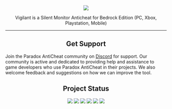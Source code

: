 <div align="center">
  <img src="https://i.imgur.com/dek0RAu.png">
  <p>Vigilant is a Silent Monitor Anticheat for Bedrock Edition (PC, Xbox, Playstation, Mobile)</p>
</div>

<hr>
<div align="left">
  <div align="center">
    <h2>Get Support</h2>
  </div>
  <p>Join the Paradox AntiCheat community on <a href="https://discord.gg/qVd53N2xhq">Discord</a> for support. Our community is active and dedicated to providing help and assistance to game developers who use Paradox AntiCheat in their projects. We also welcome feedback and suggestions on how we can improve the tool.</p>
</div>

<div align="center">
  <h2>Project Status</h2>
  <img src="https://www.codefactor.io/repository/github/Shall0e/VIGILANT/badge/main">
  <img src="https://img.shields.io/github/downloads/Shall0e/VIGILANT/total?style=flat-square">
  <img src="https://img.shields.io/github/downloads/Shall0e/VIGILANT/latest/total?style=plastic">
  <img src="https://img.shields.io/github/commit-activity/m/Shall0e/VIGILANT?style=plastic">
  <img src="https://img.shields.io/github/last-commit/Shall0e/VIGILANT?style=plastic">
  <img src="https://img.shields.io/github/license/Shall0e/VIGILANT?style=plastic">
</div>
